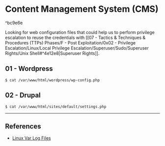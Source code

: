 # Content Management System (CMS)

^bc9e6e

Looking for web configuration files that could help us to perform privilege escalation to reuse the credentials with [[07 - Tactics & Techniques & Procedures (TTPs) Phases/F - Post Exploitation/0x02 - Privilege Escalation/Linux/Local Privilege Escalation/Superuser/Sudo/Superuser Rights/Unix Shell#^4e12e8|Superuser Rights]].

## 01 - Wordpress

```
$ cat /var/www/html/wordpress/wp-config.php
```

## 02 - Drupal

```
$ cat /var/www/html/sites/default/settings.php
```

---
## References

- [Linux Var Log Files](http://www.thegeekstuff.com/2011/08/linux-var-log-files/)